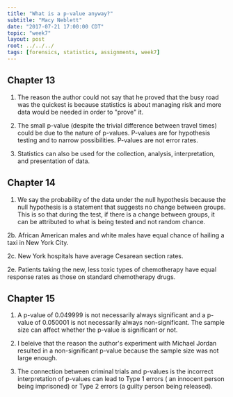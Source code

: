 ```yaml
---
title: "What is a p-value anyway?"
subtitle: "Macy Neblett"
date: "2017-07-21 17:00:00 CDT"
topic: "week7"
layout: post
root: ../../../
tags: [forensics, statistics, assignments, week7]
---
```

 

## Chapter 13

1. The reason the author could not say that he proved that the busy road was the quickest is because statistics is about managing risk and more data would be needed in order to "prove" it.

2. The small p-value (despite the trivial difference between travel times) could be due to the nature of p-values. P-values are for hypothesis testing and to narrow possibilities. P-values are not error rates.

3. Statistics can also be used for the collection, analysis, interpretation, and presentation of data.

## Chapter 14

1. We say the probability of the data under the null hypothesis because the null hypothesis is a statement that suggests no change between groups. This is so that during the test, if there is a change between groups, it can be attributed to what is being tested and not random chance. 

2b. African American males and white males have equal chance of hailing a taxi in New York City.

2c. New York hospitals have average Cesarean section rates.

2e. Patients taking the new, less toxic types of chemotherapy have equal response rates as those on standard chemotherapy drugs.

## Chapter 15 

1. A p-value of 0.049999 is not necessarily always significant and a p-value of 0.050001 is not necessarily always non-significant. The sample size can affect whether the p-value is significant or not.

2. I beleive that the reason the author's experiment with Michael Jordan resulted in a non-significant p-value because the sample size was not large enough.  

4. The connection between criminal trials and p-values is the incorrect interpretation of p-values can lead to Type 1 errors ( an innocent person being imprisoned) or Type 2 errors (a guilty person being released).

